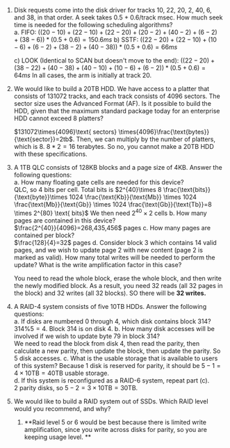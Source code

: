 
1. Disk requests come into the disk driver for tracks 10, 22, 20, 2, 40, 6, and 38, in that order. A seek takes 0.5 + 0.6/track msec. How much seek time is needed for the following scheduling algorithms?  
	a. FIFO: $((20-10) + (22-10) + (22-20) + (20-2) + (40-2) + (6-2) + (38-6))*(0.5+0.6)=150.6ms$
	b) SSTF: $((22-20)+(22-10)+(10-6)+(6-2)+(38-2)+(40-38))*(0.5+0.6)=66ms$
	
	c) LOOK (Identical to SCAN but doesn't move to the end): $((22-20)+(38-22)+(40-38)+(40-10)+(10-6)+(6-2))*(0.5+0.6)=64ms$ 
	In all cases, the arm is initially at track 20.  
2. We would like to build a 20TB HDD. We have access to a platter that consists of 131072 tracks, and each track consists of 4096 sectors. The sector size uses the Advanced Format  (AF). Is it possible to build the HDD, given that the maximum standard package today for an enterprise HDD cannot exceed 8 platters? 

	 $131072\times{4096}\text{ sectors} \times{4096}\frac{\text{bytes}}{\text{sector}}=2tb$. Then, we can multiply by the number of platters, which is 8. $8*2=16$ terabytes. So no, you cannot make a 20TB HDD with these specifications.
	
3. A 1TB QLC consists of 128KB blocks and a page size of 4KB. Answer the following questions:  
	a. How many floating gate cells are needed for this device?  
		QLC, so 4 bits per cell. Total bits is $2^{40}\times 8 \frac{\text{bits}}{\text{byte}}\times 1024 \frac{\text{Kb}}{\text{Mb}} \times 1024 \frac{\text{Mb}}{\text{Gb}} \times 1024 \frac{\text{Gb}}{\text{Tb}}=8 \times 2^{80} \text{ bits}$
		We then need $2^{40} \times 2$ cells
	b. How many pages are contained in this device?  
		$\frac{2^{40}}{4096}=268,435,456$ pages
	c. How many pages are contained per block?  
		$\frac{128}{4}=32$ pages
	d. Consider block 3 which contains 14 valid pages, and we wish to update page 2 with new content (page 2 is marked as valid). How many total writes will be needed to perform the update? What is the write amplification factor in this case? 

	 You need to read the whole block, erase the whole block, and then write the newly modified block. As a result, you need 32 reads (all 32 pages in the block) and 32 writes (all 32 blocks). SO there will be **32 writes.**
4. A RAID-4 system consists of five 10TB HDDs. Answer the following questions:  
	a. If disks are numbered 0 through 4, which disk contains block 314?  
		$314\%5=4$. Block 314 is on disk 4.
	b. How many disk accesses will be involved if we wish to update byte 79 in block 314?  
		We need to read the block from disk 4, then read the parity, then calculate a new parity, then update the block, then update the parity. So 5 disk accesses.
	c. What is the usable storage that is available to users of this system? 
		Because 1 disk is reserved for parity, it should be $5-1=4\times 10\text{TB}=40\text{TB}$ usable storage.  
	d. If this system is reconfigured as a RAID-6 system, repeat part (c).  
		2 parity disks, so $5-2=3\times 10\text{TB}=30\text{TB}$.
5. We would like to build a RAID system out of SSDs. Which RAID level would you recommend, and why?
	1. **Raid level 5 or 6 would be best because there is limited write amplification, since you write across disks for parity, so you are keeping usage level. **